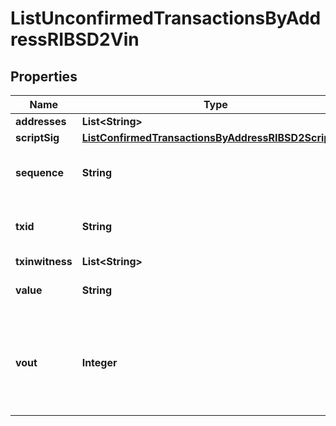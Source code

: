 

# ListUnconfirmedTransactionsByAddressRIBSD2Vin


## Properties

Name | Type | Description | Notes
------------ | ------------- | ------------- | -------------
**addresses** | **List&lt;String&gt;** |  | 
**scriptSig** | [**ListConfirmedTransactionsByAddressRIBSD2ScriptSig**](ListConfirmedTransactionsByAddressRIBSD2ScriptSig.md) |  | 
**sequence** | **String** | Represents the script sequence number. | 
**txid** | **String** | Represents the reference transaction identifier. | 
**txinwitness** | **List&lt;String&gt;** |  | 
**value** | **String** | String representation of the amount |  [optional]
**vout** | **Integer** | It refers to the index of the output address of this transaction. The index starts from 0. | 



